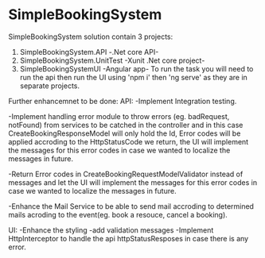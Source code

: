 # SimpleBookingSystem

SimpleBookingSystem solution contain 3 projects: 
1) SimpleBookingSystem.API -.Net core API-
2) SimpleBookingSystem.UnitTest -Xunit .Net core project-
3) SimpleBookingSystemUI -Angular app-
To run the task you will need to run the api then run the UI using 'npm i' then 'ng serve' as they are in separate projects.

Further enhancemnet to be done:
API:
-Implement Integration testing.

-Implement handling error module to throw errors (eg. badRequest, notFound) from services to be catched in the controller and in this case CreateBookingResponseModel will only hold the Id, 
Error codes will be applied accroding to the HttpStatusCode we return, the UI will implement the messages for this error codes in case we wanted to localize the messages in future.

-Return Error codes in CreateBookingRequestModelValidator instead of messages and let the UI will implement the messages for this error codes in case we wanted to localize the messages in future.

-Enhance the Mail Service to be able to send mail accroding to determined mails acroding to the event(eg. book a resouce, cancel a booking).

UI:
-Enhance the styling
-add validation messages
-Implement HttpInterceptor to handle the api httpStatusResposes in case there is any error.